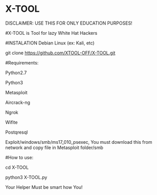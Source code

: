 # X-TOOL
DISCLAIMER:
  USE THIS FOR ONLY EDUCATION PURPOSES!


  #X-TOOL is Tool for lazy White Hat Hackers
 
 
 
 
 #INSTALATION
 Debian Linux (ex: Kali, etc)
 
 git clone https://github.com/XTOOL-OFF/X-TOOL.git
 
 
 #Requirements:
 
 Python2.7
 
 Python3
 
 Metasploit
 
 Aircrack-ng
 
 Ngrok
 
 Wifite
 
 Postqresql
 
 Exploit/windows/smb/ms17_010_psexec, You must download this from network and copy file in Metasploit folder/smb
 
 #How to use:
 
 
 
 
 cd X-TOOL
 

 
 python3 X-TOOL.py
 
 
  Your Helper Must be smart how You!
 
